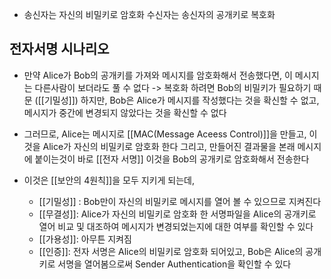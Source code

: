 - 송신자는 자신의 비밀키로 암호화
  수신자는 송신자의 공개키로 복호화
  
## 전자서명 시나리오
- 만약 Alice가 Bob의 공개키를 가져와 메시지를 암호화해서 전송했다면, 이 메시지는 다른사람이 보더라도 풀 수 없다 
  -> 복호화 하려면 Bob의 비밀키가 필요하기 때문 ([[기밀성]])
  하지만, Bob은 Alice가 메시지를 작성했다는 것을 확신할 수 없고, 메시지가 중간에 변경되지 않았다는 것을 확신할 수 없다

- 그러므로, Alice는 메시지로 [[MAC(Message Aceess Control)]]을 만들고, 이것을 Alice가 자신의 비밀키로 암호화 한다
  그리고, 만들어진 결과물을 본래 메시지에 붙이는것이 바로 
  [[전자 서명]]
  이것을 Bob의 공개키로 암호화해서 전송한다

- 이것은 [[보안의 4원칙]]을 모두 지키게 되는데,
	- [[기밀성]] : Bob만이 자신의 비밀키로 메시지를 열어 볼 수 있으므로 지켜진다
	- [[무결성]]: Alice가 자신의 비밀키로 암호화 한 서명파일을 Alice의 공개키로 열어 비교 및 대조하여 메시지가 변경되었는지에 대한 여부를 확인할 수 있다
	- [[가용성]]: 아무튼 지켜짐
	- [[인증]]: 전자 서명은 Alice의 비밀키로 암호화 되어있고, Bob은 Alice의 공개키로 서명을 열어봄으로써 Sender Authentication을 확인할 수 있다
  